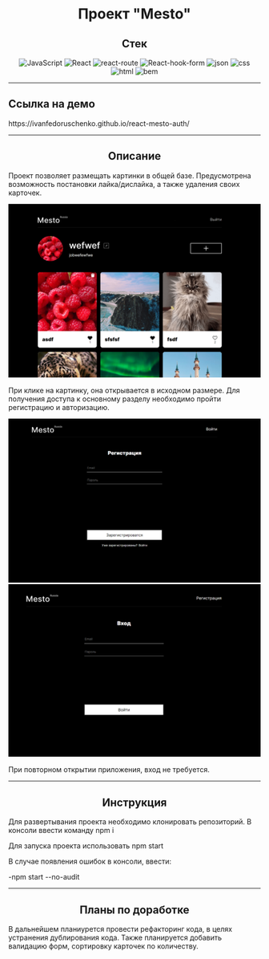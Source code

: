 <h1 align="center">Проект "Mesto"</h1>

<h2 align="center">Стек</h2>

<div align="center">

![JavaScript](https://img.shields.io/badge/JavaScript-708090?style=for-the-badge&logo=javascript)
![React](https://img.shields.io/badge/React-708090?style=for-the-badge&logo=React)
![react-route](https://img.shields.io/badge/React_router-708090?style=for-the-badge&logo=React-Router)
![React-hook-form](https://img.shields.io/badge/React_hook-708090?style=for-the-badge&logo=React-hook-form)
![json](https://img.shields.io/badge/json-708090?style=for-the-badge&logo=json)
![css](https://img.shields.io/badge/css-708090?style=for-the-badge&logo=css3)
![html](https://img.shields.io/badge/html-708090?style=for-the-badge&logo=html5)
![bem](https://img.shields.io/badge/bem-708090?style=for-the-badge&logo=bem)

</div>

---

<h2>Ссылка на демо</h2>

<p>https://ivanfedoruschenko.github.io/react-mesto-auth/</p>

---

<h2 align="center">Описание</h2>
<p>Проект позволяет размещать картинки в общей базе. Предусмотрена возможность постановки лайка/дислайка, а также удаления своих карточек.</p>
<img src="./assets/main.png" alt="Главный экран"/>
<p> При клике на картинку, она открывается в исходном размере.
Для получения доступа к основному разделу необходимо пройти регистрацию и авторизацию.</p>
<img src="./assets/registration.png" alt="Регистрация"/>
<img src="./assets/authorization.png" alt="Авторизация"/>
<p>При повторном открытии приложения, вход не требуется.</p>

---

<h2 align="center">Инструкция</h2>

<p>Для развертывания проекта необходимо клонировать репозиторий. В консоли ввести команду <span background-color="grey">npm i</span></p>
<p>Для запуска проекта использовать npm start</p>
<p>В случае появления ошибок в консоли, ввести:</p>
-npm start --no-audit

---

<h2 align="center">Планы по доработке</h2>
<p>В дальнейшем планиурется провести рефакторинг кода, в целях устранения дублирования кода. Также планируется добавить валидацию форм, сортировку карточек по количеству.</p>
